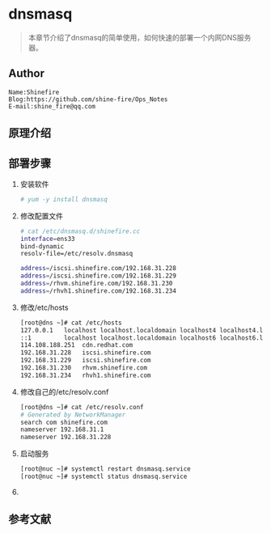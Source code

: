 # dnsmasq

> 本章节介绍了dnsmasq的简单使用，如何快速的部署一个内网DNS服务器。

## Author

```
Name:Shinefire
Blog:https://github.com/shine-fire/Ops_Notes
E-mail:shine_fire@qq.com
```

## 原理介绍

## 部署步骤

1. 安装软件

   ```bash
   # yum -y install dnsmasq
   ```

2. 修改配置文件

   ```bash
   # cat /etc/dnsmasq.d/shinefire.cc 
   interface=ens33
   bind-dynamic
   resolv-file=/etc/resolv.dnsmasq
   
   address=/iscsi.shinefire.com/192.168.31.228
   address=/iscsi.shinefire.com/192.168.31.229
   address=/rhvm.shinefire.com/192.168.31.230
   address=/rhvh1.shinefire.com/192.168.31.234
   ```

3. 修改/etc/hosts

   ```bash
   [root@dns ~]# cat /etc/hosts
   127.0.0.1   localhost localhost.localdomain localhost4 localhost4.localdomain4
   ::1         localhost localhost.localdomain localhost6 localhost6.localdomain6
   114.108.188.251  cdn.redhat.com
   192.168.31.228   iscsi.shinefire.com
   192.168.31.229   iscsi.shinefire.com
   192.168.31.230   rhvm.shinefire.com
   192.168.31.234   rhvh1.shinefire.com 
   ```

4. 修改自己的/etc/resolv.conf

   ```bash
   [root@dns ~]# cat /etc/resolv.conf 
   # Generated by NetworkManager
   search com shinefire.com
   nameserver 192.168.31.1
   nameserver 192.168.31.228
   ```

5. 启动服务

   ```bash
   [root@nuc ~]# systemctl restart dnsmasq.service 
   [root@nuc ~]# systemctl status dnsmasq.service 
   ```

6. 



## 参考文献

